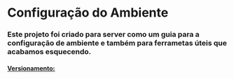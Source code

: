 # Configuração do Ambiente

### Este projeto foi criado para server como um guia para a configuração de ambiente e também para ferrametas úteis que acabamos esquecendo.

#### [Versionamento:](VERSIONAMENTO.md)
